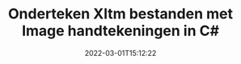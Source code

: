 ---
############################# Static ############################
layout: "auto-gen-signature"
date: 2022-03-01T15:12:22
draft: false
operation: Sign
signaturetype: Image
fileformat: Xltm
productName: .NET
lang: nl
productCode: net
otherformats: pdf doc docx docm dot dotm dotx odt ott rtf xls xlsx xlsm xlsb csv ods ots xltx xltm ppt pptx pps ppsx odp otp potx potm pptm ppsm png jpg bmp gif tiff svg webp wmf
breadcrumb: Put Image signature on Xltm for C#

############################# Head ############################
head_title: "Image handtekeningen toevoegen aan Xltm bestand met C#"
head_description: "Zet Image Signature op Xltm bestand voor .NET met een paar regels code. Gebruik de GroupDocs Document Signature API om tientallen bestandsindelingen te ondertekenen."

############################# Header ############################
title: "Onderteken Xltm bestanden met Image handtekeningen in C#"
description: "Hoe voeg je een Image handtekening toe met een paar regels .NET code"
bg_image: "https://cms.admin.containerize.com/templates/aspose/App_Themes/V3/images/bg/header1.png"
bg_overlay: false
button:
    enable: true

############################# SubMenu ############################
submenu:
    enable: true

    left:
        img_alt: "GroupDocs.Signature for .NET"
        image: "https://cms.admin.containerize.com/templates/groupdocs/images/product-logos/90x90-noborder/groupdocs-signature-net.png"
        product: "GroupDocs.Signature"
        platform: ".NET"



############################# About ############################
about:
    enable: true
    title: "Over GroupDocs.Signature for .NET API voor beeldhandtekeningen"
    content: |
        [GroupDocs.Signature for .NET](https://products.groupdocs.com/signature/net/) is een populaire API voor het elektronisch ondertekenen van digitale documenten. Handtekeningen zoals teksten, afbeeldingen, digitale certificaten, barcodes, QR-codes, stempels of metadata zijn beschikbaar. Handtekeningen kunnen worden geplaatst op PDF's, MS Word-documenten, MS Excel-werkmappen, MS PowerPoint-presentaties, Adobe Photoshop-bestanden en verschillende afbeeldingsformaten. Klanten kunnen hun document ondertekenen en de elektronische handtekeningen die op die documenten zijn geplaatst bijwerken, zoeken, verifiëren, verwijderen of een voorbeeld bekijken. Bovendien zijn er veel mogelijkheden voor het aanpassen van handtekeningen.
    

############################# Steps ############################
steps:
    enable: true
    title_left: "Stappen om Xltm te ondertekenen met Image in C#"
    content_left: |
        [GroupDocs.Signature for .NET](https://products.groupdocs.com/signature/net/) biedt de mogelijkheid om Xltm documenten snel en gemakkelijk te ondertekenen met Image handtekeningen.
        
        * Maak een instantie van de Signature-klasse die een Xltm-bestand levert dat moet worden ondertekend als pad of geheugenstroom
        * Instantieer SignOptions klasse en stel alle gevraagde gegevens in.
        * Roep de Signature.Sign()-methode op en geef uitvoer Xltm-bestand of geheugenstroom

    title_right: " systeem vereisten"
    content_right: |
        GroupDocs.Signature for .NET worden ondersteund op alle belangrijke platforms en besturingssystemen. Voordat u de onderstaande code uitvoert, moet u ervoor zorgen dat de volgende vereisten op uw systeem zijn geïnstalleerd.

        * Besturingssystemen: Microsoft Windows, Linux, MacOS
        * Ontwikkelomgevingen: Microsoft Visual Studio, Xamarin, MonoDevelop
        * Frameworks: .NET Framework, .NET Standard, .NET Core, Mono
        * Download de nieuwste GroupDocs.Signature for .NET van [Nuget](https://www.nuget.org/packages/groupdocs.signature)
         
    code: |
        ```csharp    
                
        // Set up input Xltm file
        string filePath = "input.xltm";
        // Set up output file
        string outputFilePath = "output.xltm";
        // Provide image file
        string imageFilePath = "image.png";

        // Instantiate Signature for input file
        using (GroupDocs.Signature.Signature signature = new GroupDocs.Signature.Signature(filePath))
        {
            //Provide sign options
            ImageSignOptions options = new ImageSignOptions(imageFilePath)
            {
                // set signature position
                Left = 50,
                Top = 200
            };

            // sign Xltm document
            SignResult result = signature.Sign(outputFilePath, options);
        }

        ```

############################# Demos ############################
demos:
    enable: true
    title: "Xltm documenten ondertekenen met Image Live Demo"
    content: |
       Onderteken het Xltm-bestand met verschillende handtekeningen op dit moment door naar de website [GroupDocs.Signature App](https://products.groupdocs.app/signature/family) te gaan. Gratis online demo voor u klaar.          

############################# More Formats ############################
more_formats:
    enable: true
    title: "Andere ondersteunde Image handtekeningen voor C#"
    content: |
        "U kunt Xltm ook ondertekenen met andere soorten handtekeningen. Zie de lijst hieronder."
    format: 
       
       
back_to_top:
    enable: true
---